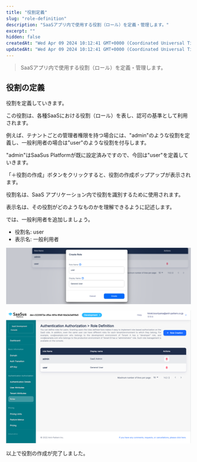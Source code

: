 ```yaml
---
title: "役割定義"
slug: "role-definition"
description: "SaaSアプリ内で使用する役割（ロール）を定義・管理します。"
excerpt: ""
hidden: false
createdAt: "Wed Apr 09 2024 10:12:41 GMT+0000 (Coordinated Universal Time)"
updatedAt: "Wed Apr 09 2024 10:12:41 GMT+0000 (Coordinated Universal Time)"
---
```


> SaaSアプリ内で使用する役割（ロール）を定義・管理します。

## 役割の定義

役割を定義していきます。

この役割は、各種SaaSにおける役割（ロール）を表し、認可の基準として利用されます。

例えば、テナントごとの管理者権限を持つ場合には、"admin"のような役割を定義し、一般利用者の場合は"user"のような役割を付与します。

"admin"はSaaSus Platformが既に設定済みですので、今回は"user"を定義していきます。

「＋役割の作成」ボタンをクリックすると、役割の作成ポップアップが表示されます。

役割名は、SaaS アプリケーション内で役割を識別するために使用されます。

表示名は、その役割がどのようなものかを理解できるように記述します。

では、一般利用者を追加しましょう。

- 役割名: user
- 表示名: 一般利用者

![01](/ja/img/part-4/user-authz-settings/role-definition/role-definition-01.png)

![02](/ja/img/part-4/user-authz-settings/role-definition/role-definition-02.png)

以上で役割の作成が完了しました。
